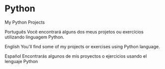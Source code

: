 # Python
My Python Projects

Português
Você encontrará alguns dos meus projetos ou exercícios utilizando linguagem Python.

English
You'll find some of my projects or exercises using Python language.

Español
Encontrarás algunos de mis proyectos o ejercicios usando el lenguaje Python
